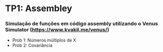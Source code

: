 # TP1: Assembley

### Simulação de funções em código assembly utilizando o Venus Simulator (https://www.kvakil.me/venus/)
- Prob 1: Números múltiplos de X
- Prob 2: Covariância 
